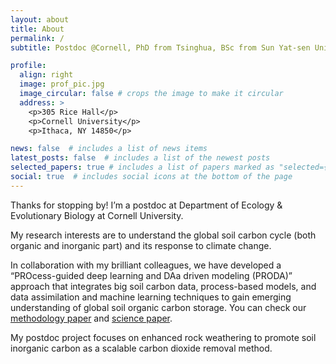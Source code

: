 ```yaml
---
layout: about
title: About
permalink: /
subtitle: Postdoc @Cornell, PhD from Tsinghua, BSc from Sun Yat-sen Uni  

profile:
  align: right
  image: prof_pic.jpg
  image_circular: false # crops the image to make it circular
  address: >
    <p>305 Rice Hall</p>
    <p>Cornell University</p>
    <p>Ithaca, NY 14850</p>

news: false  # includes a list of news items
latest_posts: false  # includes a list of the newest posts
selected_papers: true # includes a list of papers marked as "selected={true}"
social: true  # includes social icons at the bottom of the page
---
```


Thanks for stopping by! I’m a postdoc at Department of Ecology & Evolutionary Biology at Cornell University.

My research interests are to understand the global soil carbon cycle (both organic and inorganic part) and its response to climate change.

In collaboration with my brilliant colleagues, we have developed a “PROcess-guided deep learning and DAa driven modeling (PRODA)” approach that integrates big soil carbon data, process-based models, and data assimilation and machine learning techniques to gain emerging understanding of global soil organic carbon storage. You can check our [methodology paper](https://www.frontiersin.org/articles/10.3389/fdata.2020.00017/full) and [science paper](https://www.nature.com/articles/s41586-023-06042-3).

My postdoc project focuses on enhanced rock weathering to promote soil inorganic carbon as a scalable carbon dioxide removal method.


